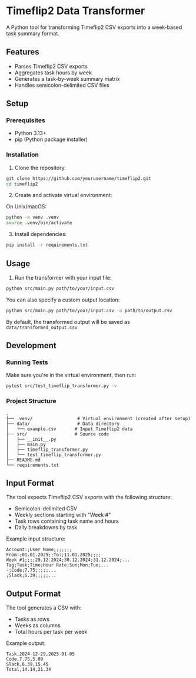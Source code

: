 # Timeflip2 Data Transformer

A Python tool for transforming Timeflip2 CSV exports into a week-based task summary format.

## Features
- Parses Timeflip2 CSV exports
- Aggregates task hours by week
- Generates a task-by-week summary matrix
- Handles semicolon-delimited CSV files

## Setup

### Prerequisites
- Python 3.13+
- pip (Python package installer)

### Installation

1. Clone the repository:
```bash
git clone https://github.com/yourusername/timeflip2.git
cd timeflip2
```

2. Create and activate virtual environment:

On Unix/macOS:
```bash
python -m venv .venv
source .venv/bin/activate
```

3. Install dependencies:
```bash
pip install -r requirements.txt
```

## Usage

1. Run the transformer with your input file:
```bash
python src/main.py path/to/your/input.csv
```

You can also specify a custom output location:
```bash
python src/main.py path/to/your/input.csv -o path/to/output.csv
```

By default, the transformed output will be saved as `data/transformed_output.csv`

## Development

### Running Tests

Make sure you're in the virtual environment, then run:
```bash
pytest src/test_timeflip_transformer.py -v
```

### Project Structure
```
.
├── .venv/                 # Virtual environment (created after setup)
├── data/                  # Data directory
│   └── example.csv       # Input Timeflip2 data
├── src/                  # Source code
│   ├── __init__.py
│   ├── main.py
│   ├── timeflip_transformer.py
│   └── test_timeflip_transformer.py
├── README.md
└── requirements.txt
```

## Input Format

The tool expects Timeflip2 CSV exports with the following structure:
- Semicolon-delimited CSV
- Weekly sections starting with "Week #"
- Task rows containing task name and hours
- Daily breakdowns by task

Example input structure:
```csv
Account:;User Name;;;;;;;
From:;01.01.2025;;To:;11.01.2025;;;;
Week #1;;;;29.12.2024;30.12.2024;31.12.2024;...
Tag;Task;Time;Hour Rate;Sun;Mon;Tue;...
-;Code;7.75;;;;;...
;Slack;6.39;;;;;...
```

## Output Format

The tool generates a CSV with:
- Tasks as rows
- Weeks as columns
- Total hours per task per week

Example output:
```csv
Task,2024-12-29,2025-01-05
Code,7.75,5.89
Slack,6.39,15.45
Total,14.14,21.34
```
